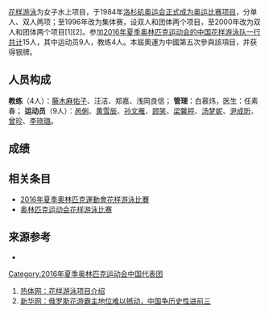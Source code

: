 [花样游泳](../Page/花样游泳.md "wikilink")为女子水上项目，于1984年[洛杉矶奥运会正式成为奥运比赛项目](https://zh.wikipedia.org/wiki/1984年夏季奥林匹克运动会 "wikilink")，分单人、双人两项；至1996年改为集体赛，设双人和团体两个项目，至2000年改为双人和团体两个项目\[1\]\[2\]。参加[2016年夏季奥林匹克运动会的中国花样游泳队一行共计](https://zh.wikipedia.org/wiki/2016年夏季奥林匹克运动会 "wikilink")15人，其中运动员9人，教练4人。本屆奧運为中國第五次參與該項目，并获得银牌。

## 人员构成

**教练**（4人）：[藤木麻佑子](https://zh.wikipedia.org/wiki/藤木麻佑子 "wikilink")、汪洁、郑嘉、浅岡良信；
**管理**：白慕炜，医生：任素春；
**运动员**（9人）：[呙俐](../Page/呙俐.md "wikilink")、[黄雪辰](../Page/黄雪辰.md "wikilink")、[孙文雁](../Page/孙文雁.md "wikilink")、[顾笑](../Page/顾笑.md "wikilink")、[梁馨枰](../Page/梁馨枰.md "wikilink")、[汤梦妮](../Page/汤梦妮.md "wikilink")、[尹成昕](../Page/尹成昕.md "wikilink")、[曾珍](../Page/曾珍.md "wikilink")、[李晓璐](../Page/李晓璐.md "wikilink")。

## 成绩

## 相关条目

  - [2016年夏季奧林匹克運動會花样游泳比賽](https://zh.wikipedia.org/wiki/2016年夏季奧林匹克運動會花样游泳比賽 "wikilink")
  - [奥林匹克运动会花样游泳比赛](https://zh.wikipedia.org/wiki/奥林匹克运动会花样游泳比赛 "wikilink")

## 来源参考

<references />

  -
[Category:2016年夏季奥林匹克运动会中国代表团](https://zh.wikipedia.org/wiki/Category:2016年夏季奥林匹克运动会中国代表团 "wikilink")

1.  [热体网：花样游泳项目介绍](http://sports.wuhan.net.cn/html/a/19AKZ/)
2.  [新华网：俄罗斯花游霸主地位难以撼动，中国争历史性进前三](http://www.nmg.xinhuanet.com/wtyl/2008-07/24/content_13916177.htm)